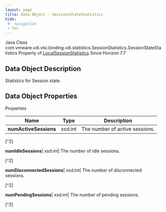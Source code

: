 ```yaml
---
layout: page
title: Data Object - SessionsStateStatistics
hide:
 #- navigation
 - toc
---
```






Java Class
    com.vmware.vdi.vlsi.binding.vdi.statistics.SessionStatistics.SessionStateStatistics
Property of
     [LocalSessionStatistics](vdi.statistics.SessionStatistics.LocalSessionStatistics.md#field_detail)
Since 
    Horizon 7.7

## Data Object Description 

Statistics for Session state. 

## Data Object Properties

Properties

Name |  Type |  Description   
---|---|---  
**numActiveSessions**|  xsd:int|  The number of active sessions.   


[^2]

  
**numIdleSessions**|  xsd:int|  The number of idle sessions.   


[^2]

  
**numDisconnectedSessions**|  xsd:int|  The number of disconnected sessions.   


[^2]

  
**numPendingSessions**|  xsd:int|  The number of pending sessions.   


[^2]

  
  

  

